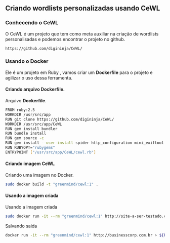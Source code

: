## Criando wordlists personalizadas usando CeWL

### Conhecendo o CeWL
O CeWL é um projeto que tem como meta auxiliar na criação de wordlists personalisadas e podemos encontrar o projeto no github.
```sh
https://github.com/digininja/CeWL/
```

### Usando o Docker
Ele é um projeto em Ruby , vamos criar um **Dockerfile** para o projeto e agilizar o uso dessa ferramenta.

#### Criando arquivo Dockerfile.
Arquivo **Dockerfile**.
```sh
FROM ruby:2.5
WORKDIR /usr/src/app
RUN git clone https://github.com/digininja/CeWL/ 
WORKDIR /usr/src/app/CeWL
RUN gem install bundler
RUN bundle install
RUN gem source -c
RUN gem install --user-install spider http_configuration mini_exiftool zip mime-types
RUN RUBYOPT="rubygems"
ENTRYPOINT ["/usr/src/app/CeWL/cewl.rb"]
```

#### Criando imagem CeWL
Criando uma imagem no Docker.
```sh
sudo docker build -t "greenmind/cewl:1" .
```

#### Usando a imagem criada
Usando a imagem criada
```sh
sudo docker run -it --rm "greenmind/cewl:1" http://site-a-ser-testado.com
```

Salvando saida
```sh
docker run -it --rm "greenmind/cewl:1" http://businesscorp.com.br > ${PWD}/teste.txt
```